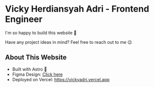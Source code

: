 # Vicky Herdiansyah Adri - Frontend Engineer

I'm so happy to build this website 🤩

Have any project ideas in mind? Feel free to reach out to me 😉

## About This Website
- Built with Astro 🚀
- Figma Design: [Click here](https://www.figma.com/file/ZdY2aK5cHCDoDVzfEVnLsu/Website-2.0)
- Deployed on Vercel: https://vickyadri.vercel.app

